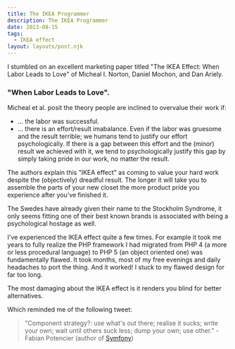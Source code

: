 ```yaml
---
title: The IKEA Programmer
description: The IKEA Programmer
date: 2013-08-15
tags:
  - IKEA effect
layout: layouts/post.njk
---
```


I stumbled on an excellent marketing paper titled "The IKEA Effect: When Labor Leads to Love" of Micheal I. Norton, Daniel Mochon, and Dan Ariely.

### "When Labor Leads to Love".

Micheal et al. posit the theory people are inclined to overvalue their work if:

- ... the labor was successful.
- ... there is an effort/result imabalance. Even if the labor was gruesome and the result terrible; we humans tend to justify our effort psychologically. If there is a gap between this effort and the (minor) result we achieved with it, we tend to psychologically justify this gap by simply taking pride in our work, no matter the result.

The authors explain this "IKEA effect" as coming to value your hard work despite the (objectively) dreadful result. The longer it will take you to assemble the parts of your new closet the more product pride you experience after you've finished it.

The Swedes have already given their name to the Stockholm Syndrome, it only seems fitting one of their best known brands is associated with being a psychological hostage as well.

I've experienced the IKEA effect quite a few times. For example it took me years to fully realize the PHP framework I had migrated from PHP 4 (a more or less procedural language) to PHP 5 (an object oriented one) was fundamentally flawed. It took months, most of my free evenings and daily headaches to port the thing. And it worked! I stuck to my flawed design for far too long.

The most damaging about the IKEA effect is it renders you blind for better alternatives.

Which reminded me of the following tweet:

> "Component strategy?: use what's out there; realise it sucks; write your own; wait until others suck less; dump your own; use other." - Fabian Potencier (author of [Symfony](http://symfony.com/))
